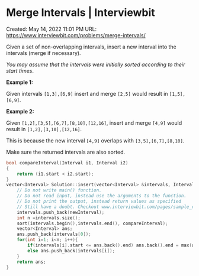 # Merge Intervals | Interviewbit

Created: May 14, 2022 11:01 PM
URL: https://www.interviewbit.com/problems/merge-intervals/

Given a set of non-overlapping intervals, insert a new interval into the intervals (merge if necessary).

*You may assume that the intervals were initially sorted according to their start times*.

**Example 1:**

Given intervals `[1,3],[6,9]` insert and merge `[2,5]` would result in `[1,5],[6,9]`.

**Example 2:**

Given `[1,2],[3,5],[6,7],[8,10],[12,16]`, insert and merge `[4,9]` would result in `[1,2],[3,10],[12,16]`.

This is because the new interval `[4,9]` overlaps with `[3,5],[6,7],[8,10]`.

Make sure the returned intervals are also sorted.

```cpp
bool compareInterval(Interval i1, Interval i2)
{
    return (i1.start < i2.start);
}
vector<Interval> Solution::insert(vector<Interval> &intervals, Interval newInterval) {
    // Do not write main() function.
    // Do not read input, instead use the arguments to the function.
    // Do not print the output, instead return values as specified
    // Still have a doubt. Checkout www.interviewbit.com/pages/sample_codes/ for more details
    intervals.push_back(newInterval);
    int n =intervals.size();
    sort(intervals.begin(),intervals.end(), compareInterval);
    vector<Interval> ans; 
    ans.push_back(intervals[0]);
    for(int i=1; i<n; i++){
        if(intervals[i].start <= ans.back().end) ans.back().end = max(ans.back().end, intervals[i].end);
        else ans.push_back(intervals[i]);
    }
    return ans;
}
```